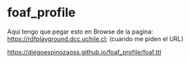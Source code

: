 # foaf_profile


Aqui tengo que pegar esto en Browse de la pagina: https://rdfplayground.dcc.uchile.cl; (cuando me piden el URL)

https://diegoespinozaoss.github.io/foaf_profile/foaf.ttl
